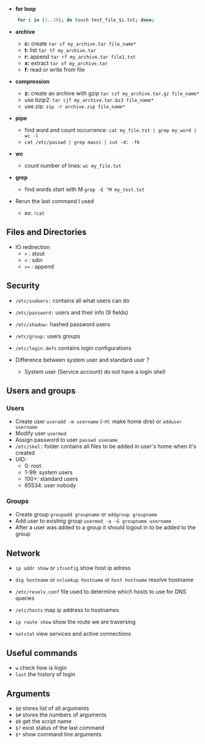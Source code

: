 - **for loop**
    
```sh
    for i in {1..10}; do touch test_file_$i.txt; done;
```

- **archive**
    - **c:** create ```tar cf my_archive.tar file_name*```
    - **t:** list   ```tar tf my_archive.tar```
    - **r:** append ```tar rf my_archive.tar file1.txt```
    - **x:** extract ```tar xf my_archive.tar```
    - **f:** read or write from file

- **compression**
    - **z:** create an archive with gzip ```tar czf my_archive.tar.gz file_name*```
    - use bzip2: ```tar cjf my_archive.tar.bz2 file_name*```
    - use zip: ```zip -r archive.zip file_name*```
- **pipe**
    - find word and count occurrence: ```cat my_file.txt | grep my_word | wc -l```
    - ```cat /etc/passwd | grep massi | cut -d: -f6```
- **wc**
    - count number of lines: ```wc my_file.txt```
- **grep**
    - find words start with M ```grep -E ^M my_test.txt```

- Rerun the last command I used
    - ex: ```!cat```

## Files and Directories

- IO redirection
    - ```>``` : stout
    - ```<``` : sdin
    - ```>>``` : append

## Security

- `/etc/sudoers:` contains all what users can do
- `/etc/password:` users and their info (9 fields)
- `/etc/shadow:`   hashed password users
- `/etc/group:`  users groups
- `/etc/login.defs` contains login configurations

- Difference between system user and standard user ?
    - System user (Service account) do not have a login shell

## Users and groups

### Users

- Create user `useradd -m username` (-m: make home dire) or `adduser username`
- Modify user ```usermod```
- Assign password to user ```passwd usename```
- ```/etc/skel:``` folder contains all files to be added in user's home when it's created
- UID:
    - 0: root
    - 1-99: system users
    - 100+: standard users
    - 65534: user nobody

### Groups

- Create group ```groupadd groupname``` or ```addgroup groupname```
- Add user to existing group ```usermod -a -G groupname username```
- After a user was added to a group it should logout in to be added to the group

## Network

- ```ip addr show``` or ```ifconfig``` show host ip adress
- ```dig hostname``` or  ```nslookup hostname``` or ```host hostname``` resolve hostname
- ```/etc/resolv.conf``` file used to determine which hosts to use for DNS queries
- ```/etc/hosts``` map ip address to hostnames

- ```ip route show``` show the route we are traversing
- ```netstat``` view services and active connections

## Useful commands

- ```w``` check how is login
- ```last``` the history of login

## Arguments
- `$@` stores list of all arguments  
- `$#` stores the numbers of arguments
- `$0` get the script name
- `$?` exist status of the last command
- `$*` show command line arguments




